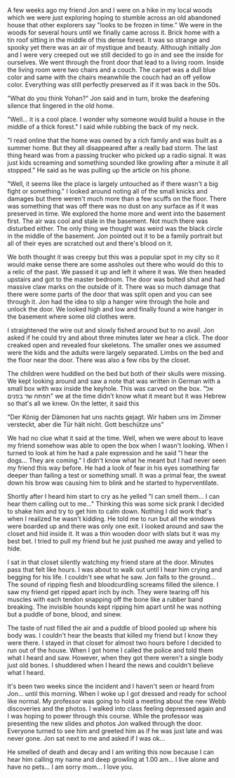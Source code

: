 A few weeks ago my friend Jon and I were on a hike in my local woods which we were just exploring hoping to stumble across an old abandoned house that other explorers say "looks to be frozen in time." We were in the woods for several hours until we finally came across it. Brick home with a tin roof sitting in the middle of this dense forest. It was so strange and spooky yet there was an air of mystique and beauty. Although initially Jon and I were very creeped out we still decided to go in and see the inside for ourselves. We went through the front door that lead to a living room. Inside the living room were two chairs and a couch. The carpet was a dull blue color and same with the chairs meanwhile the couch had an off yellow color. Everything was still perfectly preserved as if it was back in the 50s.

"What do you think Yohan?" Jon said and in turn, broke the deafening silence that lingered in the old home. 

"Well... it is a cool place. I wonder why someone would build a house in the middle of a thick forest." I said while rubbing the back of my neck. 

"I read online that the home was owned by a rich family and was built as a summer home. But they all disappeared after a really bad storm. The last thing heard was from a passing trucker who picked up a radio signal. It was just kids screaming and something sounded like growling after a minute it all stopped." He said as he was pulling up the article on his phone.  

"Well, it seems like the place is largely untouched as if there wasn't a big fight or something." I looked around noting all of the small knicks and damages but there weren't much more than a few scuffs on the floor. There was something that was off there was no dust on any surface as if it was preserved in time. We explored the home more and went into the basement first. The air was cool and stale in the basement. Not much there was disturbed either. The only thing we thought was weird was the black circle in the middle of the basement. Jon pointed out it to be a family portrait but all of their eyes are scratched out and there's blood on it. 

We both thought it was creepy but this was a popular spot in my city so it would make sense there are some assholes out there who would do this to a relic of the past. We passed it up and left it where it was. We then headed upstairs and got to the master bedroom. The door was bolted shut and had massive claw marks on the outside of it. There was so much damage that there were some parts of the door that was split open and you can see through it. Jon had the idea to slip a hanger wire through the hole and unlock the door. We looked high and low and finally found a wire hanger in the basement where some old clothes were. 

I straightened the wire out and slowly fished around but to no avail. Jon asked if he could try and about three minutes later we hear a click. The door creaked open and revealed four skeletons. The smaller ones we assumed were the kids and the adults were largely separated. Limbs on the bed and the floor near the door. There was also a few ribs by the closet. 

The children were huddled on the bed but both of their skulls were missing. We kept looking around and saw a note that was written in German with a small box with wax inside the keyhole. This was carved on the box.  "אל תפתח שד בפנים" we at the time didn't know what it meant but it was Hebrew so that's all we knew. On the letter, it said this

 "Der König der Dämonen hat uns nachts gejagt. Wir haben uns im Zimmer versteckt, aber die Tür hält nicht. Gott beschütze uns" 

We had no clue what it said at the time. Well, when we were about to leave my friend somehow was able to open the box when I wasn't looking. When I turned to look at him he had a pale expression and he said "I hear the dogs... They are coming." I didn't know what he meant but I had never seen my friend this way before. He had a look of fear in his eyes something far deeper than failing a test or something small. It was a primal fear, the sweat down his brow was causing him to blink and he started to hyperventilate. 

Shortly after I heard him start to cry as he yelled "I can smell them... I can hear them calling out to me..." Thinking this was some sick prank I decided to shake him and try to get him to calm down. Nothing I did work that's when I realized he wasn't kidding. He told me to run but all the windows were boarded up and there was only one exit. I looked around and saw the closet and hid inside it. It was a thin wooden door with slats but it was my best bet. I tried to pull my friend but he just pushed me away and yelled to hide. 

I sat in that closet silently watching my friend stare at the door. Minutes pass that felt like hours. I was about to walk out until I hear him crying and begging for his life. I couldn't see what he saw.  Jon falls to the ground... The sound of ripping flesh and bloodcurdling screams filled the silence. I saw my friend get ripped apart inch by inch. They were tearing off his muscles with each tendon snapping off the bone like a rubber band breaking. The invisible hounds kept ripping him apart until he was nothing but a puddle of bone, blood, and sinew. 

The taste of rust filled the air and a puddle of blood pooled up where his body was. I couldn't hear the beasts that killed my friend but I know they were there. I stayed in that closet for almost two hours before I decided to run out of the house. When I got home I called the police and told them what I heard and saw. However, when they got there weren't a single body just old bones. I shuddered when I heard the news and couldn't believe what I heard. 

It's been two weeks since the incident and I haven't seen or heard from Jon... until this morning. When I woke up I got dressed and ready for school like normal. My professor was going to hold a meeting about the new Webb discoveries and the photos. I walked into class feeling depressed again and I was hoping to power through this course. While the professor was presenting the new slides and photos  Jon walked through the door. Everyone turned to see him and greeted him as if he was just late and was never gone. Jon sat next to me and asked if I was ok... 

He smelled of death and decay and I am writing this now because I can hear him calling my name and deep growling at 1.00 am... I live alone and have no pets... I am sorry mom... I love you.